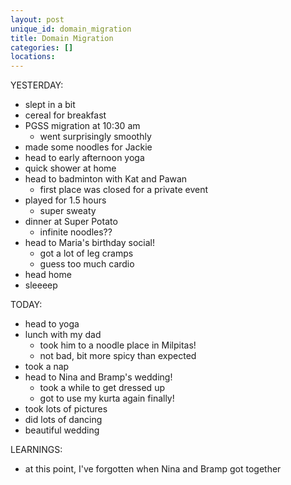 ```yaml
---
layout: post
unique_id: domain_migration
title: Domain Migration
categories: []
locations: 
---
```


YESTERDAY:
* slept in a bit
* cereal for breakfast
* PGSS migration at 10:30 am
  * went surprisingly smoothly
* made some noodles for Jackie
* head to early afternoon yoga
* quick shower at home
* head to badminton with Kat and Pawan
  * first place was closed for a private event
* played for 1.5 hours
  * super sweaty
* dinner at Super Potato
  * infinite noodles??
* head to Maria's birthday social!
  * got a lot of leg cramps
  * guess too much cardio
* head home
* sleeeep

TODAY:
* head to yoga
* lunch with my dad
  * took him to a noodle place in Milpitas!
  * not bad, bit more spicy than expected
* took a nap
* head to Nina and Bramp's wedding!
  * took a while to get dressed up
  * got to use my kurta again finally!
* took lots of pictures
* did lots of dancing
* beautiful wedding

LEARNINGS:
* at this point, I've forgotten when Nina and Bramp got together
